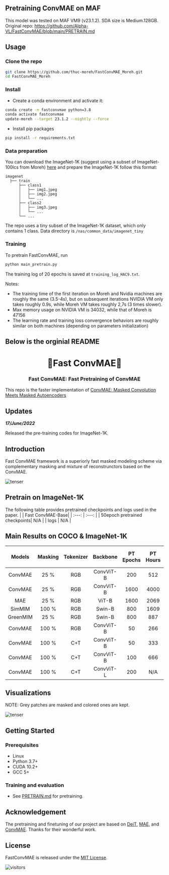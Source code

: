 ## Pretraining ConvMAE on MAF
This model was tested on MAF VM9 (v23.1.2). SDA size is Medium.128GB.
Original repo: https://github.com/Alpha-VL/FastConvMAE/blob/main/PRETRAIN.md

## Usage
### Clone the repo
```bash
git clone https://github.com/thuc-moreh/FastConvMAE_Moreh.git
cd FastConvMAE_Moreh
```

### Install

- Create a conda environment and activate it:
```bash
conda create -n fastconvmae python=3.8
conda activate fastconvmae
update-moreh --target 23.1.2 --nightly --force
```

- Install pip packages

```bash
pip install -r requirements.txt
```

### Data preparation

You can download the ImageNet-1K (suggest using a subset of ImageNet-100lcs from Moreh) [here](https://image-net.org) and prepare the ImageNet-1K follow this format:
```tree data
imagenet
  ├── train
      ├── class1
      │   ├── img1.jpeg
      │   ├── img2.jpeg
      │   └── ...
      ├── class2
      │   ├── img3.jpeg
      │   └── ...
      └── ...
```
The repo uses a tiny subset of the ImageNet-1K dataset, which only contains 1 class. Data directory is `/nas/common_data/imagenet_tiny`

### Training
To pretrain FastConvMAE, run

```bash
python main_pretrain.py
```
The training log of 20 epochs is saved at `training_log_HAC9.txt`.

Notes:
- The training time of the first iteration on Moreh and Nvidia machines are roughly the same (3.5-4s), but on subsequent iterations NVIDIA VM only takes roughly 0.9s, while Moreh VM takes roughly 2,7s (3 times slower).
- Max memory usage on NVIDIA VM is 34032, while that of Moreh is 47156
- The learning rate and training loss convergence behaviors are roughly similar on both machines (depending on parameters initialization)

## Below is the orginial README
<div align="center">
<h1>🚀Fast ConvMAE🚀</h1>
<h3>Fast ConvMAE: Fast Pretraining of ConvMAE</h3>


</div>

This repo is the faster implementation of [ConvMAE: Masked Convolution Meets Masked Autoencoders](https://arxiv.org/abs/2205.03892)


## Updates
***17/June/2022***

Released the pre-training codes for ImageNet-1K.

## Introduction
Fast ConvMAE framework is a superiorly fast masked modeling scheme via complementary masking and mixture of reconstrunctors based on the ConvMAE. 

![tenser](figures/FastConvMAE.png)

## Pretrain on ImageNet-1K
The following table provides pretrained checkpoints and logs used in the paper.
| | Fast ConvMAE-Base|
| :---: | :---: |
| 50epoch pretrained checkpoints| N/A |
| logs | N/A |


## Main Results on COCO & ImageNet-1K
| Models | Masking | Tokenizer| Backbone | PT Epochs | PT Hours | COCO FT Epochs | $AP^{Box}$ | $AP^{Mask}$ |ImageNet Finetune Epochs | Finetune acc@1(%) | ADE 20K mIoU|
| :---: | :---: | :---: | :---: | :---: | :---: | :---: | :---: | :---: | :---: | :---: | :---: |
| ConvMAE | 25 \% | RGB | ConvViT-B | 200 | 512 | 25 | 50.8 | 45.4 | 100| 84.4 | 48.5 |
| ConvMAE | 25 \% | RGB | ConvViT-B | 1600 | 4000 | 25 | 53.2 | 47.1 | 100 | 85.0 | 51.7 |
| MAE | 25 \% | RGB | ViT-B | 1600 | 2069 | 100 | 50.3 | 44.9 | 100 | 83.6 | 48.1 |
| SimMIM | 100 \% | RGB | Swin-B | 800 | 1609 | 36 | 50.4 | 44.4 | 100 | 84.0 | - |
| GreenMIM | 25 \% | RGB | Swin-B | 800 | 887 | 36 | 50.0 | 44.1 | 100 | 85.1 | - |
| ConvMAE | 100 \% | RGB | ConvViT-B | 50 | 266 | 25 | 51.0 | 45.4 | 100 | 84.4 | 48.3 |
| ConvMAE | 100 \% | C+T |ConvViT-B | 50 | 333 | 25 | 52.8 | 46.9 | 100 | 85.0 | 52.7 |
| ConvMAE | 100 \% | C+T |ConvViT-B | 100 | 666 | 25 | 53.3 | 47.3 | 100 | 85.2 | 52.8 |
| ConvMAE | 100 \% | C+T |ConvViT-L | 200 | N/A | 25 | N/A | N/A | 50 | 86.7 | 54.5 |
## Visualizations

NOTE: Grey patches are masked and colored ones are kept.

![tenser](figures/visualization_example.png)


## Getting Started
### Prerequisites
* Linux
* Python 3.7+
* CUDA 10.2+
* GCC 5+

### Training and evaluation
* See [PRETRAIN.md](PRETRAIN.md) for pretraining.


## Acknowledgement
The pretraining and finetuning of our project are based on [DeiT](https://github.com/facebookresearch/deit), [MAE](https://github.com/facebookresearch/mae), and [ConvMAE](https://github.com/Alpha-VL/ConvMAE). Thanks for their wonderful work.

## License
FastConvMAE is released under the [MIT License](https://github.com/Alpha-VL/ConvMAE/blob/main/LICENSE).


![visitors](https://visitor-badge.glitch.me/badge?page_id=Alpha-VL/FastConvMAE)

